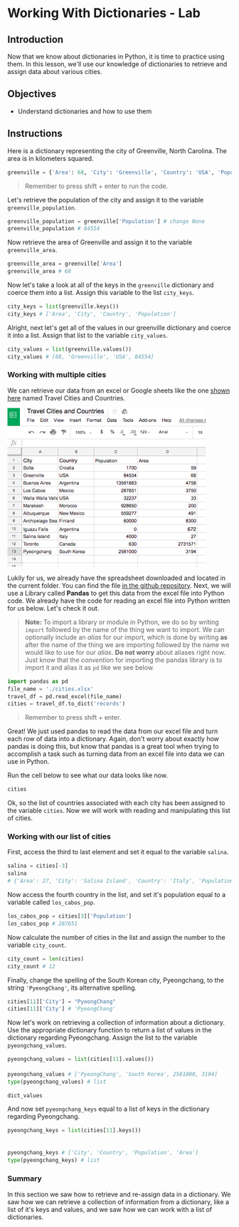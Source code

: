 
# Working With Dictionaries - Lab

## Introduction
Now that we know about dictionaries in Python, it is time to practice using them. In this lesson, we'll use our knowledge of dictionaries to retrieve and assign data about various cities.

## Objectives
* Understand dictionaries and how to use them

## Instructions

Here is a dictionary representing the city of Greenville, North Carolina.  The area is in kilometers squared.


```python
greenville = {'Area': 68, 'City': 'Greenville', 'Country': 'USA', 'Population': 84554}
```

> Remember to press shift + enter to run the code.

Let's retrieve the population of the city and assign it to the variable `greenville_population`.


```python
greenville_population = greenville['Population'] # change None
greenville_population # 84554
```

Now retrieve the area of Greenville and assign it to the variable `greenville_area`.


```python
greenville_area = greenville['Area']
greenville_area # 68
```

Now let's take a look at all of the keys in the `greenville` dictionary and coerce them into a list.  Assign this variable to the list `city_keys`.


```python
city_keys = list(greenville.keys())
city_keys # ['Area', 'City', 'Country', 'Population']
```

Alright, next let's get all of the values in our greenville dictionary and coerce it into a list.  Assign that list to the variable `city_values`.


```python
city_values = list(greenville.values())
city_values # [68, 'Greenville', 'USA', 84554]
```

### Working with multiple cities

We can retrieve our data from an excel or Google sheets like the one [shown here](https://docs.google.com/spreadsheets/d/1BTJMMFH9t4p5UmHj5kiC6PGfMN6yaaaZkocx0mDqTK0/edit#gid=0) named Travel Cities and Countries.

![](./countries-cities.png)

Lukily for us, we already have the spreadsheet downloaded and located in the current folder.  You can find the file [in the github repository](https://github.com/learn-co-curriculum/python-lists-lab). Next, we will use a Library called **Pandas** to get this data from the excel file into Python code. We already have the code for reading an excel file into Python written for us below. Let's check it out.

> **Note:** To import a library or module in Python, we do so by writing `import` followed by the name of the thing we want to import. We can optionally include an *alias* for our import, which is done by writing **as** after the name of the thing we are importing followed by the name we would like to use for our *alias*. **Do not worry** about aliases right now. Just know that the *convention* for importing the pandas library is to import it and alias it as `pd` like we see below. 


```python
import pandas as pd
file_name = './cities.xlsx'
travel_df = pd.read_excel(file_name)
cities = travel_df.to_dict('records')
```

> Remember to press shift + enter.

Great! We just used pandas to read the data from our excel file and turn each row of data into a dictionary. Again, don't worry about exactly how pandas is doing this, but know that pandas is a great tool when trying to accomplish a task such as turning data from an excel file into data we can use in Python.

Run the cell below to see what our data looks like now.


```python
cities
```

Ok, so the list of countries associated with each city has been assigned to the variable `cities`.  Now we will work with reading and manipulating this list of cities.

### Working with our list of cities

First, access the third to last element and set it equal to the variable `salina`.


```python
salina = cities[-3] 
salina 
# {'Area': 27, 'City': 'Salina Island', 'Country': 'Italy', 'Population': 4000}
```

Now access the fourth country in the list, and set it's population equal to a variable called `los_cabos_pop`.


```python
los_cabos_pop = cities[3]['Population']
los_cabos_pop # 287651
```

Now calculate the number of cities in the list and assign the number to the variable `city_count`.


```python
city_count = len(cities)
city_count # 12
```

Finally, change the spelling of the South Korean city, Pyeongchang, to the string `'PyeongChang'`, its alternative spelling.


```python
cities[11]['City'] = "PyeongChang"
cities[11]['City'] # 'PyeongChang'
```

Now let's work on retrieving a collection of information about a dictionary.  Use the appropriate dictionary function to return a list of values in the dictionary regarding Pyeongchang.   Assign the list to the variable `pyeongchang_values`.


```python
pyeongchang_values = list(cities[11].values())

pyeongchang_values # ['PyeongChang', 'South Korea', 2581000, 3194]
type(pyeongchang_values) # list
```




    dict_values



And now set `pyeongchang_keys` equal to a list of keys in the dictionary regarding Pyeongchang.


```python
pyeongchang_keys = list(cities[11].keys())


pyeongchang_keys # ['City', 'Country', 'Population', 'Area']
type(pyeongchang_keys) # list
```

### Summary

In this section we saw how to retrieve and re-assign data in a dictionary.  We saw how we can retrieve a collection of information from a dictionary, like a list of it's keys and values, and we saw how we can work with a list of dictionaries.
